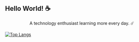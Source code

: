 <h2>Hello World! ☕</h2>
  
<div style="text-align:center">
  <p>A technology enthusiast learning more every day. ☄️</p>
</div>

[![Top Langs](https://github-readme-stats.vercel.app/api/top-langs/?username=EduardoFidalgo&layout=compact&theme=radical)](https://github.com/anuraghazra/github-readme-stats)

